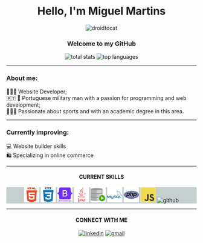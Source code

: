 <h1 align="center">Hello, I'm Miguel Martins</h1>

<div align="center">
        <img height="200em" src="https://octodex.github.com/images/droidtocat.png" alt="droidtocat">
</div>

<h3 align="center">Welcome to my GitHub</h3>

<div align="center">
  <img height="160em" src="https://github-readme-stats.vercel.app/api?username=mjrmartins&show_icons=true&theme=merko" alt="total stats">
  <img height="160em" src="https://github-readme-stats.vercel.app/api/top-langs/?username=mjrmartins&layout=compact&theme=merko" alt="top languages">
</div>

<hr>
<h3 align="left">About me:</h3>
<div>
  👨🏻‍💻 Website Developer;<br>
  🇵🇹 🫡 Portuguese military man with a passion for programming and web development;<br>
  🏃🏻‍♂️ Passionate about sports and with an academic degree in this area.
</div>

<hr>
<h3 align="left">Currently improving:</h3>
<div>
  💻 Website builder skills<br> 🛍️ Specializing in online commerce
</div>

<hr>
<h4 align="center">CURRENT SKILLS</h4>
<div align="center" style="background-color: rgb(198, 207, 207);">
        <img height="40em" src="https://github.com/devicons/devicon/blob/master/icons/html5/html5-plain-wordmark.svg" alt="html5">
        <img height="40em" src="https://github.com/devicons/devicon/blob/master/icons/css3/css3-plain-wordmark.svg" alt="css">
        <img height="40em" src="https://github.com/devicons/devicon/blob/master/icons/bootstrap/bootstrap-plain-wordmark.svg" alt="bootstrap">
        <img height="40em" src="https://github.com/devicons/devicon/blob/master/icons/java/java-plain-wordmark.svg" alt="java">
        <img height="40em" src="https://raw.githubusercontent.com/devicons/devicon/ca28c779441053191ff11710fe24a9e6c23690d6/icons/sqldeveloper/sqldeveloper-original.svg" alt="sql">
        <img height="40em" src="https://github.com/devicons/devicon/blob/master/icons/mysql/mysql-plain-wordmark.svg" alt="mysql">
        <img height="40em" src="https://github.com/devicons/devicon/blob/master/icons/php/php-original.svg" alt="php">
        <img height="40em" src="https://github.com/devicons/devicon/blob/master/icons/javascript/javascript-original.svg" alt="javascript">
        <img height="40em" src="https://octodex.github.com/images/original.png" alt="github">
</div>

<hr>
<h4 align="center">CONNECT WITH ME</h4>
<div align="center">
        <a href="https://www.linkedin.com/in/miguel-martins-082a20267" target="_blank"><img src="https://img.shields.io/badge/LinkedIn-0077B5?style=for-the-badge&logo=linkedin&logoColor=white" alt="linkedin"></a>
        <a href="mailto: mj17rm@gmail.com" class="email" target="_blank"><img src="https://img.shields.io/badge/Gmail-D14836?style=for-the-badge&logo=gmail&logoColor=white" alt="gmail"></a>
</div>
